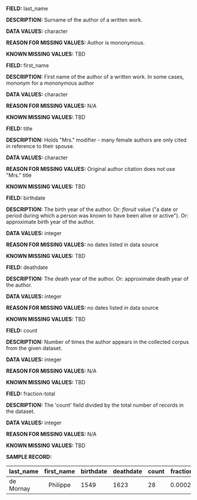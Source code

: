 **FIELD:** last_name

**DESCRIPTION:** Surname of the author of a written work.

**DATA VALUES:** character

**REASON FOR MISSING VALUES:** Author is mononymous.

**KNOWN MISSING VALUES:** TBD



**FIELD:** first_name

**DESCRIPTION:** First name of the author of a written work. In some cases, mononym for a mononymous author

**DATA VALUES:** character

**REASON FOR MISSING VALUES:** N/A

**KNOWN MISSING VALUES:** TBD



**FIELD:** title

**DESCRIPTION:** Holds "Mrs." modifier - many female authors are only cited in reference to their spouse.

**DATA VALUES:** character

**REASON FOR MISSING VALUES:** Original author citation does not use "Mrs." title

**KNOWN MISSING VALUES:** TBD



**FIELD:** birthdate

**DESCRIPTION:** The birth year of the author. Or: *floruit* value ("a date or period during which a person was known to have been alive or active"). Or: approximate birth year of the author.

**DATA VALUES:** integer

**REASON FOR MISSING VALUES:** no dates listed in data source

**KNOWN MISSING VALUES:** TBD



**FIELD:** deathdate

**DESCRIPTION:** The death year of the author. Or: approximate death year of the author.

**DATA VALUES:** integer

**REASON FOR MISSING VALUES:** no dates listed in data source

**KNOWN MISSING VALUES:** TBD



**FIELD:** count

**DESCRIPTION:** Number of times the author appears in the collected corpus from the given dataset.

**DATA VALUES:** integer

**REASON FOR MISSING VALUES:** N/A

**KNOWN MISSING VALUES:** TBD



**FIELD:** fraction-total

**DESCRIPTION:** The 'count' field divided by the total number of records in the dataset.

**DATA VALUES:** integer

**REASON FOR MISSING VALUES:** N/A

**KNOWN MISSING VALUES:** TBD



**SAMPLE RECORD:**

| last_name | first_name | birthdate | deathdate | count | fraction-total |
| --------- | :--------: | --------- | --------- | ----- | -------------- |
| de Mornay |  Philippe  | 1549      | 1623      | 28    | 0.000293034    |